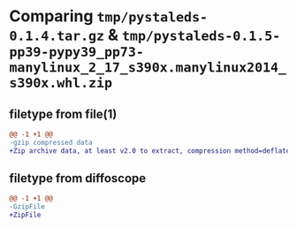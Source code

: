 # Comparing `tmp/pystaleds-0.1.4.tar.gz` & `tmp/pystaleds-0.1.5-pp39-pypy39_pp73-manylinux_2_17_s390x.manylinux2014_s390x.whl.zip`

## filetype from file(1)

```diff
@@ -1 +1 @@
-gzip compressed data
+Zip archive data, at least v2.0 to extract, compression method=deflate
```

## filetype from diffoscope

```diff
@@ -1 +1 @@
-GzipFile
+ZipFile
```

